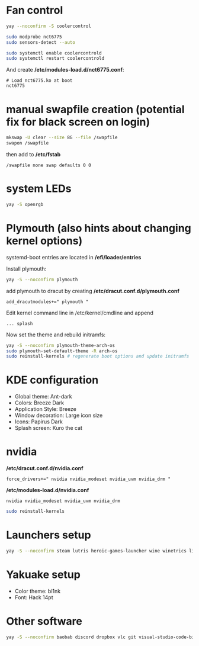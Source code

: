 # Fan control

```bash
yay --noconfirm -S coolercontrol

sudo modprobe nct6775
sudo sensors-detect --auto

sudo systemctl enable coolercontrold
sudo systemctl restart coolercontrold
```

And create **/etc/modules-load.d/nct6775.conf**:

```
# Load nct6775.ko at boot
nct6775
```

# manual swapfile creation (potential fix for black screen on login)

```bash
mkswap -U clear --size 8G --file /swapfile
swapon /swapfile
```

then add to **/etc/fstab**

```
/swapfile none swap defaults 0 0
```

# system LEDs

```bash
yay -S openrgb
```

# Plymouth (also hints about changing kernel options)

systemd-boot entries are located in **/efi/loader/entries**

Install plymouth:

```bash
yay -S --noconfirm plymouth
```

add plymouth to dracut by creating **/etc/dracut.conf.d/plymouth.conf**

```
add_dracutmodules+=" plymouth "
```

Edit kernel command line in /etc/kernel/cmdline and append

```
... splash
```

Now set the theme and rebuild initramfs:

```bash
yay -S --noconfirm plymouth-theme-arch-os
sudo plymouth-set-default-theme -R arch-os
sudo reinstall-kernels # regenerate boot options and update initramfs
```

# KDE configuration

- Global theme: Ant-dark
- Colors: Breeze Dark
- Application Style: Breeze
- Window decoration: Large icon size
- Icons: Papirus Dark
- Splash screen: Kuro the cat

# nvidia

**/etc/dracut.conf.d/nvidia.conf**

```
force_drivers+=" nvidia nvidia_modeset nvidia_uvm nvidia_drm "
```

**/etc/modules-load.d/nvidia.conf**

```
nvidia nvidia_modeset nvidia_uvm nvidia_drm
```

```bash
sudo reinstall-kernels
```

# Launchers setup

```bash
yay -S --noconfirm steam lutris heroic-games-launcher wine winetrics lib32-gnutls
```

# Yakuake setup

- Color theme: bl1nk
- Font: Hack 14pt

# Other software

```bash
yay -S --noconfirm baobab discord dropbox vlc git visual-studio-code-bin yakuake python-pip python gitkraken veracrypt python-pygments
```
